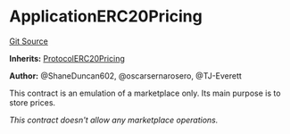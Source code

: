 # ApplicationERC20Pricing
[Git Source](https://github.com/thrackle-io/tron/blob/0336bb34620bb9e55e13cd371f0aebd8997d21c3/src/example/pricing/ApplicationERC20Pricing.sol)

**Inherits:**
[ProtocolERC20Pricing](/src/client/pricing/ProtocolERC20Pricing.sol/contract.ProtocolERC20Pricing.md)

**Author:**
@ShaneDuncan602, @oscarsernarosero, @TJ-Everett

This contract is an emulation of a marketplace only. Its main purpose is to store prices.

*This contract doesn't allow any marketplace operations.*


